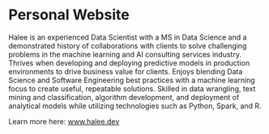 # Personal Website

Halee is an experienced Data Scientist with a MS in Data Science and a demonstrated history of collaborations with clients to solve challenging problems in the machine learning and AI consulting services industry. Thrives when developing and deploying predictive models in production environments to drive business value for clients. Enjoys blending Data Science and Software Engineering best practices with a machine learning focus to create useful, repeatable solutions. Skilled in data wrangling, text mining and classification, algorithm development, and deployment of analytical models while utilizing technologies such as Python, Spark, and R.

Learn more here: www.halee.dev
